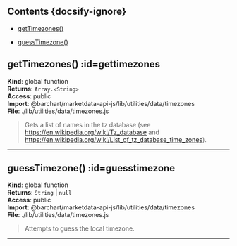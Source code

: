 ## Contents {docsify-ignore}

* [getTimezones()](#getTimezones) 

* [guessTimezone()](#guessTimezone) 

## getTimezones() :id=gettimezones
**Kind**: global function  
**Returns**: <code>Array.&lt;String&gt;</code>  
**Access**: public  
**Import**: @barchart/marketdata-api-js/lib/utilities/data/timezones  
**File**: ./lib/utilities/data/timezones.js  
>Gets a list of names in the tz database (see https://en.wikipedia.org/wiki/Tz_database
and https://en.wikipedia.org/wiki/List_of_tz_database_time_zones).


* * *

## guessTimezone() :id=guesstimezone
**Kind**: global function  
**Returns**: <code>String</code> \| <code>null</code>  
**Access**: public  
**Import**: @barchart/marketdata-api-js/lib/utilities/data/timezones  
**File**: ./lib/utilities/data/timezones.js  
>Attempts to guess the local timezone.


* * *

